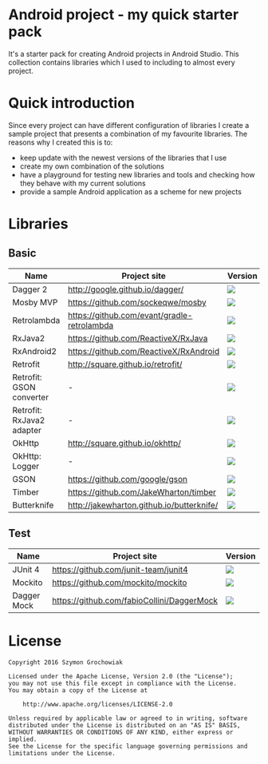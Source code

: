 # Android project - my quick starter pack

It's a starter pack for creating Android projects in Android Studio. This collection contains libraries which I used to including to almost every project.

# Quick introduction

Since every project can have different configuration of libraries I create a sample project that presents a combination of my favourite libraries. The reasons why I created this is to:
* keep update with the newest versions of the libraries that I use
* create my own combination of the solutions
* have a playground for testing new libraries and tools and checking how they behave with my current solutions
* provide a sample Android application as a scheme for new projects

# Libraries
## Basic
| Name | Project site | Version |
|---|---|---|
| Dagger 2 | http://google.github.io/dagger/ |<a href='http://search.maven.org/#search%7Cga%7C1%7Cdagger'><img src='https://img.shields.io/maven-central/v/com.google.dagger/dagger.svg?maxAge=28800'></a>|
| Mosby MVP | https://github.com/sockeqwe/mosby |<a href='http://search.maven.org/#search%7Cga%7C1%7Cmosby'><img src='https://img.shields.io/maven-central/v/com.hannesdorfmann.mosby3/mvp.svg?maxAge=28800'></a>|
| Retrolambda | https://github.com/evant/gradle-retrolambda | <a href='http://search.maven.org/#search%7Cga%7C1%7Cg%3A%22me.tatarka%22%20AND%20a%3A%22gradle-retrolambda%22'><img src='https://img.shields.io/maven-central/v/me.tatarka/gradle-retrolambda.svg?maxAge=28800'></a> |
| RxJava2 | https://github.com/ReactiveX/RxJava | <a href='http://search.maven.org/#search%7Cga%7C1%7Cg%3A%22io.reactivex.rxjava2%22%20AND%20a%3A%22rxjava%22'><img src='https://img.shields.io/maven-central/v/io.reactivex.rxjava2/rxjava.svg?maxAge=28800'></a> |
| RxAndroid2 | https://github.com/ReactiveX/RxAndroid | <a href='http://search.maven.org/#search%7Cga%7C1%7Cg%3A%22io.reactivex.rxjava2%22%20AND%20a%3A%22rxandroid%22'><img src='https://img.shields.io/maven-central/v/io.reactivex.rxjava2/rxandroid.svg?maxAge=28800'></a> |
| Retrofit | http://square.github.io/retrofit/ | <a href='http://search.maven.org/#search%7Cga%7C1%7Cretrofit'><img src='https://img.shields.io/maven-central/v/com.squareup.retrofit2/retrofit.svg?maxAge=28800'></a> |
| Retrofit: GSON converter | - | <a href='http://search.maven.org/#search%7Cga%7C1%7Cg%3A%22com.squareup.retrofit2%22%20AND%20a%3A%22converter-gson%22'><img src='https://img.shields.io/maven-central/v/com.squareup.retrofit2/converter-gson.svg?maxAge=28800'></a> |
| Retrofit: RxJava2 adapter | - | <a href='http://search.maven.org/#search%7Cga%7C1%7Cg%3A%22com.squareup.retrofit2%22%20AND%20a%3A%22adapter-rxjava2%22'><img src='https://img.shields.io/maven-central/v/com.squareup.retrofit2/adapter-rxjava2.svg?maxAge=28800'></a> |
| OkHttp | http://square.github.io/okhttp/ | <a href='http://search.maven.org/#search%7Cga%7C1%7Cg%3A%22com.squareup.okhttp3%22%20'><img src='https://img.shields.io/maven-central/v/com.squareup.okhttp3/okhttp.svg?maxAge=28800'></a> |
| OkHttp: Logger | - | <a href='http://search.maven.org/#search%7Cga%7C1%7Cg%3A%22com.squareup.okhttp3%22%20AND%20a%3A%22logging-interceptor%22'><img src='https://img.shields.io/maven-central/v/com.squareup.okhttp3/logging-interceptor.svg?maxAge=28800'></a> |
| GSON | https://github.com/google/gson | <a href='http://search.maven.org/#search%7Cgav%7C1%7Cg%3A%22com.google.code.gson%22%20AND%20a%3A%22gson%22'><img src='https://img.shields.io/maven-central/v/com.google.code.gson/gson.svg?maxAge=28800'></a> |
| Timber | https://github.com/JakeWharton/timber | <a href='http://search.maven.org/#search%7Cga%7C1%7Cg%3A%22com.jakewharton.timber%22'><img src='https://img.shields.io/maven-central/v/com.jakewharton.timber/timber.svg?maxAge=28800'></a> |
| Butterknife | http://jakewharton.github.io/butterknife/ | <a href='http://search.maven.org/#search%7Cga%7C1%7Cbutterknife'><img src='https://img.shields.io/maven-central/v/com.jakewharton/butterknife.svg?maxAge=28800'></a> |

## Test
| Name | Project site | Version |
|---|---|---|
| JUnit 4 | https://github.com/junit-team/junit4 |<a href='https://search.maven.org/#search%7Cgav%7C1%7Cg%3A%22junit%22%20AND%20a%3A%22junit%22'><img src='https://img.shields.io/maven-central/v/junit/junit.svg?maxAge=28800'></a>|
| Mockito | https://github.com/mockito/mockito |<a href='https://search.maven.org/#search%7Cga%7C1%7Cg%3A%22org.mockito%22'><img src='https://img.shields.io/maven-central/v/org.mockito/mockito-core.svg?maxAge=28800'></a>|
| Dagger Mock | https://github.com/fabioCollini/DaggerMock |<a href='https://jitpack.io/#com.github.fabioCollini/DaggerMock'><img src='https://jitpack.io/v/com.github.fabioCollini/DaggerMock.svg'></a>|

# License

```
Copyright 2016 Szymon Grochowiak

Licensed under the Apache License, Version 2.0 (the "License");
you may not use this file except in compliance with the License.
You may obtain a copy of the License at

    http://www.apache.org/licenses/LICENSE-2.0

Unless required by applicable law or agreed to in writing, software
distributed under the License is distributed on an "AS IS" BASIS,
WITHOUT WARRANTIES OR CONDITIONS OF ANY KIND, either express or implied.
See the License for the specific language governing permissions and
limitations under the License.
```
